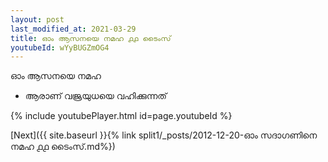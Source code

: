```yaml
---
layout: post
last_modified_at: 2021-03-29
title: ഓം ആസനയെ നമഹ ൧൧ ടൈംസ്
youtubeId: wYyBUGZmOG4
---
```

 
 
 ഓം ആസനയെ നമഹ 
 
 -  ആരാണ് വജ്രയുധയെ വഹിക്കുന്നത് 
 
  
 
  
 
 
 
 
 
 


{% include youtubePlayer.html id=page.youtubeId %}
 
[Next]({{ site.baseurl }}{% link  split1/_posts/2012-12-20-ഓം സദാഗണിനെ നമഹ ൧൧ ടൈംസ്.md%})
 
